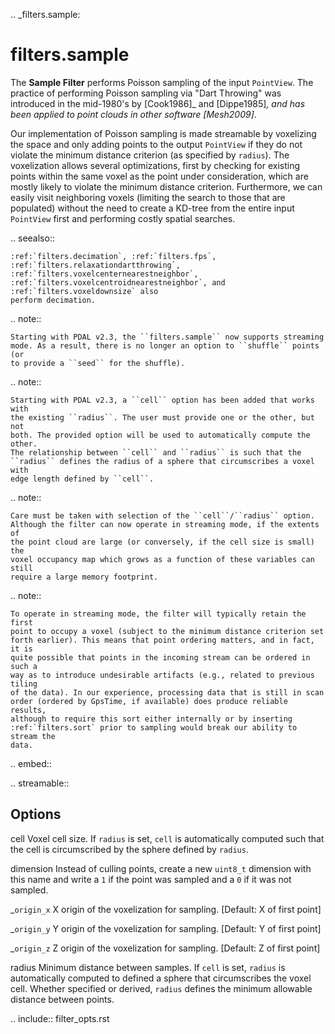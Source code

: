 .. _filters.sample:

filters.sample
===============================================================================

The **Sample Filter** performs Poisson sampling of the input ``PointView``. The
practice of performing Poisson sampling via "Dart Throwing" was introduced
in the mid-1980's by [Cook1986]_ and [Dippe1985]_, and has been applied to
point clouds in other software [Mesh2009]_.

Our implementation of Poisson sampling is made streamable by voxelizing the
space and only adding points to the output ``PointView`` if they do not violate
the minimum distance criterion (as specified by ``radius``). The voxelization
allows several optimizations, first by checking for existing points within the
same voxel as the point under consideration, which are mostly likely to
violate the minimum distance criterion. Furthermore, we can easily visit
neighboring voxels (limiting the search to those that are populated) without
the need to create a KD-tree from the entire input ``PointView`` first and
performing costly spatial searches.

.. seealso::

    :ref:`filters.decimation`, :ref:`filters.fps`,
    :ref:`filters.relaxationdartthrowing`,
    :ref:`filters.voxelcenternearestneighbor`,
    :ref:`filters.voxelcentroidnearestneighbor`, and :ref:`filters.voxeldownsize` also
    perform decimation.

.. note::

    Starting with PDAL v2.3, the ``filters.sample`` now supports streaming
    mode. As a result, there is no longer an option to ``shuffle`` points (or
    to provide a ``seed`` for the shuffle).

.. note::

    Starting with PDAL v2.3, a ``cell`` option has been added that works with
    the existing ``radius``. The user must provide one or the other, but not
    both. The provided option will be used to automatically compute the other.
    The relationship between ``cell`` and ``radius`` is such that the
    ``radius`` defines the radius of a sphere that circumscribes a voxel with
    edge length defined by ``cell``.

.. note::

    Care must be taken with selection of the ``cell``/``radius`` option.
    Although the filter can now operate in streaming mode, if the extents of
    the point cloud are large (or conversely, if the cell size is small) the
    voxel occupancy map which grows as a function of these variables can still
    require a large memory footprint.

.. note::

    To operate in streaming mode, the filter will typically retain the first
    point to occupy a voxel (subject to the minimum distance criterion set
    forth earlier). This means that point ordering matters, and in fact, it is
    quite possible that points in the incoming stream can be ordered in such a
    way as to introduce undesirable artifacts (e.g., related to previous tiling
    of the data). In our experience, processing data that is still in scan
    order (ordered by GpsTime, if available) does produce reliable results,
    although to require this sort either internally or by inserting
    :ref:`filters.sort` prior to sampling would break our ability to stream the
    data.

.. embed::

.. streamable::

Options
-------------------------------------------------------------------------------

cell
  Voxel cell size. If ``radius`` is set, ``cell`` is automatically computed
  such that the cell is circumscribed by the sphere defined by ``radius``.

dimension
  Instead of culling points, create a new `uint8_t` dimension with this name and
  write a `1` if the point was sampled and a `0` if it was not sampled.

_`origin_x`
  X origin of the voxelization for sampling.  [Default: X of first point]

_`origin_y`
  Y origin of the voxelization for sampling.  [Default: Y of first point]

_`origin_z`
  Z origin of the voxelization for sampling.  [Default: Z of first point]


radius
  Minimum distance between samples. If ``cell`` is set, ``radius`` is
  automatically computed to defined a sphere that circumscribes the voxel cell.
  Whether specified or derived, ``radius`` defines the minimum allowable
  distance between points.

.. include:: filter_opts.rst

